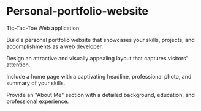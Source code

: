 # Personal-portfolio-website
Tic-Tac-Toe Web application


Build a personal portfolio website that showcases your skills, 
projects, and accomplishments as a web developer. 


Design an attractive and visually appealing layout that captures visitors' attention.

Include a home page with a captivating headline, professional photo, and summary of your skills.

Provide an "About Me" section with a detailed background, education, and professional experience. 
